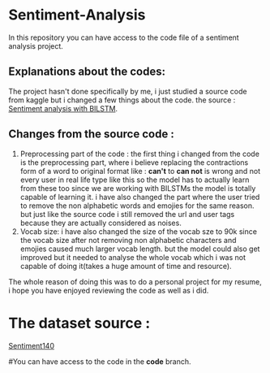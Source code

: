 # Sentiment-Analysis
In this repository you can have access to the code file of a sentiment analysis project. 

## Explanations about the codes: 
The project hasn't done specifically by me, i just studied a source code from kaggle but i changed a few things about the code.
the source : [Sentiment analysis with BILSTM](https://www.kaggle.com/code/stoicstatic/twitter-sentiment-analysis-using-word2vec-bilstm/notebook).
## Changes from the source code : 
1. Preprocessing part of the code :
the first thing i changed from the code is the preprocessing part, where i believe replacing  the contractions form of a word to original format like : __can't__ to __can not__ is wrong and not every user in real life type like this so the model has to actually learn from these too since we are working with BILSTMs the model is totally capable of learning it. 
i have also changed the part where the user tried to remove the non alphabetic words and emojies for the same reason. 
but just like the source code i still removed the url and user tags because they are actually considered as noises. 
2. Vocab size: 
i have also changed the size of the vocab sze to 90k since the vocab size after not removing non alphabetic characters and emojies caused much larger vocab length. 
but the model could also get improved but it needed to analyse the whole vocab which i was not capable of doing it(takes a huge amount of time and resource). 


The whole reason of doing this was to do a personal project for my resume, i hope you have enjoyed reviewing the code as well as i did.

# The dataset source : 
[Sentiment140](https://www.kaggle.com/datasets/kazanova/sentiment140)    


#You can have access to the code in the __code__ branch.
